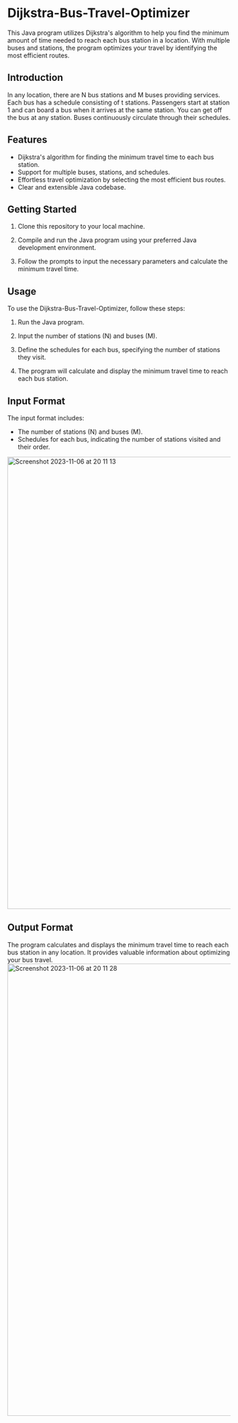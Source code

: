 # Dijkstra-Bus-Travel-Optimizer

This Java program utilizes Dijkstra's algorithm to help you find the minimum amount of time needed to reach each bus station in a location. With multiple buses and stations, the program optimizes your travel by identifying the most efficient routes.


## Introduction

In any location, there are N bus stations and M buses providing services. Each bus has a schedule consisting of t stations. Passengers start at station 1 and can board a bus when it arrives at the same station. You can get off the bus at any station. Buses continuously circulate through their schedules.

## Features

- Dijkstra's algorithm for finding the minimum travel time to each bus station.
- Support for multiple buses, stations, and schedules.
- Effortless travel optimization by selecting the most efficient bus routes.
- Clear and extensible Java codebase.

## Getting Started

1. Clone this repository to your local machine.

2. Compile and run the Java program using your preferred Java development environment.

3. Follow the prompts to input the necessary parameters and calculate the minimum travel time.

## Usage

To use the Dijkstra-Bus-Travel-Optimizer, follow these steps:

1. Run the Java program.

2. Input the number of stations (N) and buses (M).

3. Define the schedules for each bus, specifying the number of stations they visit.

4. The program will calculate and display the minimum travel time to reach each bus station.

## Input Format
The input format includes:

- The number of stations (N) and buses (M).
- Schedules for each bus, indicating the number of stations visited and their order.
<img width="1019" alt="Screenshot 2023-11-06 at 20 11 13" src="https://github.com/sarparslan/Dijkstra-Bus-Travel-Optimizer/assets/96438389/cc8d3bed-409c-4e89-9eed-b573f807d8f6">


## Output Format

The program calculates and displays the minimum travel time to reach each bus station in any location. It provides valuable information about optimizing your bus travel.
<img width="1019" alt="Screenshot 2023-11-06 at 20 11 28" src="https://github.com/sarparslan/Dijkstra-Bus-Travel-Optimizer/assets/96438389/43c5d026-afe3-4e35-95b9-ef938283773e">

